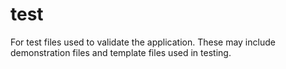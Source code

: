 # test
For test files used to validate the application. These may include demonstration files and template files used in testing.
